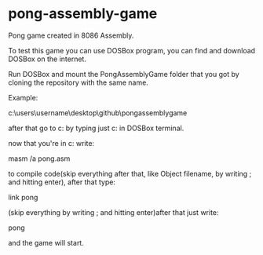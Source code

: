 # pong-assembly-game
Pong game created in 8086 Assembly.

To test this game you can use DOSBox program, you can find and download DOSBox on the internet.

Run DOSBox and mount the PongAssemblyGame folder that you got by cloning the repository with the same name.

Example:

c:\users\username\desktop\github\pongassemblygame

after that go to c: by typing just c: in DOSBox terminal.

now that you're in c: write:

masm /a pong.asm

to compile code(skip everything after that, like Object filename, by writing ; and hitting enter), after that type:

link pong

(skip everything by writing ; and hitting enter)after that just write:

pong

and the game will start.